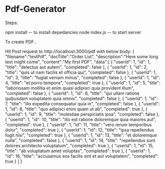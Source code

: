 # Pdf-Generator

Steps:

npm install  -- to install depedancies
node index.js  -- to start server

To create PDF..

Hit Post request to http://localhost:3000/pdf with below body: 
{
    "filename":"testPdf",
    "docTitle":"Order List",
    "description":"Here some long text might come",
    "content":"My first PDF",
    "data":[
  {
    "userId": 1,
    "id": 1,
    "title": "delectus aut autem",
    "completed": false
  },
  {
    "userId": 1,
    "id": 2,
    "title": "quis ut nam facilis et officia qui",
    "completed": false
  },
  {
    "userId": 1,
    "id": 3,
    "title": "fugiat veniam minus",
    "completed": false
  },
  {
    "userId": 1,
    "id": 4,
    "title": "et porro tempora",
    "completed": true
  },
  {
    "userId": 1,
    "id": 5,
    "title": "laboriosam mollitia et enim quasi adipisci quia provident illum",
    "completed": false
  },
  {
    "userId": 1,
    "id": 6,
    "title": "qui ullam ratione quibusdam voluptatem quia omnis",
    "completed": false
  },
  {
    "userId": 1,
    "id": 7,
    "title": "illo expedita consequatur quia in",
    "completed": false
  },
  {
    "userId": 1,
    "id": 8,
    "title": "quo adipisci enim quam ut ab",
    "completed": true
  },
  {
    "userId": 1,
    "id": 9,
    "title": "molestiae perspiciatis ipsa",
    "completed": false
  },
  {
    "userId": 1,
    "id": 10,
    "title": "illo est ratione doloremque quia maiores aut",
    "completed": true
  },
  {
    "userId": 1,
    "id": 11,
    "title": "vero rerum temporibus dolor",
    "completed": true
  },
  {
    "userId": 1,
    "id": 12,
    "title": "ipsa repellendus fugit nisi",
    "completed": true
  },
  {
    "userId": 1,
    "id": 13,
    "title": "et doloremque nulla",
    "completed": false
  },
  {
    "userId": 1,
    "id": 14,
    "title": "repellendus sunt dolores architecto voluptatum",
    "completed": true
  },
  {
    "userId": 1,
    "id": 15,
    "title": "ab voluptatum amet voluptas",
    "completed": true
  },
  {
    "userId": 1,
    "id": 16,
    "title": "accusamus eos facilis sint et aut voluptatem",
    "completed": true
  }
]
}
